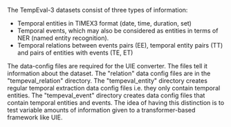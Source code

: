 The TempEval-3 datasets consist of three types of information:
* Temporal entities in TIMEX3 format (date, time, duration, set)
* Temporal events, which may also be considered as entities in terms of NER (named entity recognition).
* Temporal relations between events pairs (EE), temporal entity pairs (TT) and pairs of entities with events (TE, ET)

The data-config files are required for the UIE converter.
The files tell it information about the dataset.
The "relation" data config files are in the "tempeval_relation" directory.
The "tempeval_entity" directory creates regular temporal extraction data config files i.e. they only contain temporal entities.
The "tempeval_event" directory creates data config files that contain temporal entities and events.
The idea of having this distinction is to test variable amounts of information given to a transformer-based framework like UIE.